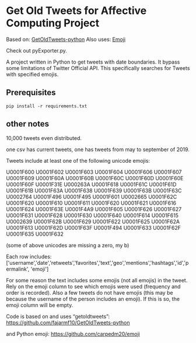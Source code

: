 # Get Old Tweets for Affective Computing Project
Based on: [GetOldTweets-python](https://github.com/fajarmf10/GetOldTweets-python)
Also uses: [Emoji](https://github.com/carpedm20/emoji)

Check out pyExporter.py. 

A project written in Python to get tweets with date boundaries. It bypass some limitations of Twitter Official API. This specifically searches for Tweets with specified emojis.

## Prerequisites

```
pip install -r requirements.txt
```

## other notes

10,000 tweets even distributed.

one csv has current tweets, one has tweets from may to september of 2019.

Tweets include at least one of the following unicode emojis:


U0001F600 U0001F602 U0001F603 U0001F604 U0001F606 U0001F607 U0001F609 U0001F60A U0001F60B U0001F60C U0001F60D U0001F60E U0001F60F U0001F31E U000263A U0001F618 U0001F61C U0001F61D U0001F61B U0001F63A U0001F638 U0001F639 U0001F63B U0001F63C U0002764 U0001F496 U0001F495 U0001F601 U0002665 U0001F62C U0001F620 U0001F610 U0001F611 U0001F620 U0001F621 U0001F616 U0001F624 U0001F63E U0001F4A9 U0001F605 U0001F626 U0001F627 U0001F631 U0001F628 U0001F630 U0001F640 U0001F614 U0001F615 U0002639 U0001F62B U0001F629 U0001F622 U0001F625 U0001F62A U0001F613 U0001F62D U0001F63F U0001F494 U0001F633 U0001F62F U0001F635 U0001F632

(some of above unicodes are missing a zero, my b)

Each row includes: ['username','date','retweets','favorites','text','geo','mentions','hashtags','id','permalink', 'emoji']

For some reason the text includes some emojis (not all emojis) in the tweet. Rely on the emoji column to see which emojis were used (frequency and order is recorded). 
Also a few tweets do not have emojis (this may be because the username of the person includes an emoji). If this is so, the emoji column will be empty.

Code is based on and uses “getoldtweets”:
https://github.com/fajarmf10/GetOldTweets-python

and Python emoji:
https://github.com/carpedm20/emoji